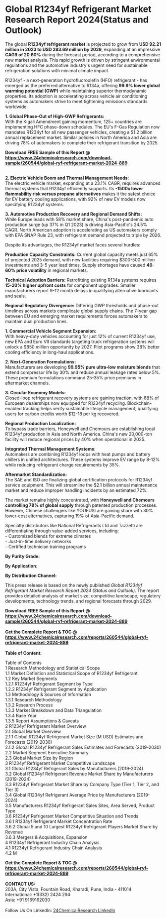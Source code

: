 <h1>Global R1234yf Refrigerant Market Research Report 2024(Status and Outlook)</h1><p>The global <strong>R1234yf refrigerant market</strong> is projected to grow from <strong>USD 92.21 million in 2023 to USD 283.69 million by 2029</strong>, expanding at an impressive <strong>CAGR of 20.60%</strong> during the forecast period, according to a comprehensive new market analysis. This rapid growth is driven by stringent environmental regulations and the automotive industry's urgent need for sustainable refrigeration solutions with minimal climate impact.</p><p>R1234yf - a next-generation hydrofluoroolefin (HFO) refrigerant - has emerged as the preferred alternative to R134a, offering <strong>99.9% lower global warming potential (GWP)</strong> while maintaining superior thermodynamic properties. Its adoption is accelerating across vehicle air conditioning systems as automakers strive to meet tightening emissions standards worldwide.</p><p><strong>1. Global Phase-Out of High-GWP Refrigerants:</strong><br>
With the Kigali Amendment gaining momentum, 125+ countries are implementing HFC phase-down schedules. The EU's F-Gas Regulation now mandates R1234yf for all new passenger vehicles, creating a $1.2 billion annual replacement market. Similar policies in North America and Asia are driving 78% of automakers to complete their refrigerant transition by 2025.</p><div><b>Download FREE Sample of this Report @ 
            <a href="https://www.24chemicalresearch.com/download-sample/260544/global-ryf-refrigerant-market-2024-889">
            https://www.24chemicalresearch.com/download-sample/260544/global-ryf-refrigerant-market-2024-889</a></b></div><br><p><strong>2. Electric Vehicle Boom and Thermal Management Needs:</strong><br>
The electric vehicle market, expanding at a 23.1% CAGR, requires advanced thermal systems that R1234yf efficiently supports. Its <strong>-1500x lower flammability risk versus propane alternatives</strong> makes it the safest choice for EV battery cooling applications, with 92% of new EV models now specifying R1234yf systems.</p><p><strong>3. Automotive Production Recovery and Regional Demand Shifts:</strong><br>
While Europe leads with 58% market share, China's post-pandemic auto production surge (up 37% in Q1 2023) is driving Asia-Pacific's 24.5% CAGR. North American adoption is accelerating as US automakers comply with EPA SNAP Rule 23, with refrigerant demand projected to triple by 2026.</p><p>Despite its advantages, the R1234yf market faces several hurdles:</p><p><strong>Production Capacity Constraints:</strong> Current global capacity meets just 65% of projected 2025 demand, with new facilities requiring $300-500 million investments and 3-5 year lead times. Supply shortages have caused <strong>40-60% price volatility</strong> in regional markets.</p><p><strong>Technical Adoption Barriers:</strong> Retrofitting existing R134a systems requires <strong>15-20% higher upfront costs</strong> for component upgrades. Smaller manufacturers report 9-12 month delays in qualifying alternative lubricants and seals.</p><p><strong>Regional Regulatory Divergence:</strong> Differing GWP thresholds and phase-out timelines across markets complicate global supply chains. The 7-year gap between EU and emerging market requirements forces automakers to maintain dual production lines.</p><p><strong>1. Commercial Vehicle Segment Expansion:</strong><br>
With heavy-duty vehicles accounting for just 12% of current R1234yf use, new EPA and Euro VII standards targeting truck refrigeration systems will unlock a $850 million opportunity by 2027. Pilot programs show 38% better cooling efficiency in long-haul applications.</p><p><strong>2. Next-Generation Formulations:</strong><br>
Manufacturers are developing <strong>99.95% pure ultra-low moisture blends</strong> that extend compressor life by 30% and reduce annual leakage rates below 5%. These premium formulations command 25-35% price premiums in aftermarket channels.</p><p><strong>3. Circular Economy Models:</strong><br>
Closed-loop refrigerant recovery systems are gaining traction, with 68% of European dealerships now equipped for R1234yf recycling. Blockchain-enabled tracking helps verify sustainable lifecycle management, qualifying users for carbon credits worth $12-18 per kg recovered.</p><p><strong>Regional Production Localization:</strong><br>
	To bypass trade barriers, Honeywell and Chemours are establishing local R1234yf production in Asia and North America. China's new 20,000-ton facility will reduce regional prices by 40% when operational in 2025.</p><p><strong>Integrated Thermal Management Systems:</strong><br>
	Automakers are combining R1234yf loops with heat pumps and battery chillers in unified architectures. These systems improve EV range by 8-12% while reducing refrigerant charge requirements by 35%.</p><p><strong>Aftermarket Standardization:</strong><br>
	The SAE and ISO are finalizing global certification protocols for R1234yf service equipment. This will streamline the $2.1 billion annual maintenance market and reduce improper handling incidents by an estimated 72%.</p><p>The market remains highly concentrated, with <strong>Honeywell and Chemours controlling 78% of global supply</strong> through patented production processes. However, Chinese challengers like YOUFUSI are gaining share with 30% lower-cost alternatives, capturing 19% of Asia-Pacific demand.</p><p>Specialty distributors like National Refrigerants Ltd and Tazzetti are differentiating through value-added services, including:<br>
- Customized blends for extreme climates<br>
- Just-in-time delivery networks<br>
- Certified technician training programs</p><p><strong>By Purity Grade:</strong></p><p><strong>By Application:</strong></p><p><strong>By Distribution Channel:</strong></p><p>This press release is based on the newly published <em>Global R1234yf Refrigerant Market Research Report 2024 (Status and Outlook)</em>. The report provides detailed analysis of market size, competitive landscape, regulatory developments, technology trends, and regional forecasts through 2029.</p><div><b>Download FREE Sample of this Report @ 
            <a href="https://www.24chemicalresearch.com/download-sample/260544/global-ryf-refrigerant-market-2024-889">
            https://www.24chemicalresearch.com/download-sample/260544/global-ryf-refrigerant-market-2024-889</a></b></div><br><div><b>Get the Complete Report & TOC @ 
            <a href="https://www.24chemicalresearch.com/reports/260544/global-ryf-refrigerant-market-2024-889">
            https://www.24chemicalresearch.com/reports/260544/global-ryf-refrigerant-market-2024-889</a></b></div><br>
            <b>Table of Content:</b><p>Table of Contents<br />
1 Research Methodology and Statistical Scope<br />
1.1 Market Definition and Statistical Scope of R1234yf Refrigerant<br />
1.2 Key Market Segments<br />
1.2.1 R1234yf Refrigerant Segment by Type<br />
1.2.2 R1234yf Refrigerant Segment by Application<br />
1.3 Methodology & Sources of Information<br />
1.3.1 Research Methodology<br />
1.3.2 Research Process<br />
1.3.3 Market Breakdown and Data Triangulation<br />
1.3.4 Base Year<br />
1.3.5 Report Assumptions & Caveats<br />
2 R1234yf Refrigerant Market Overview<br />
2.1 Global Market Overview<br />
2.1.1 Global R1234yf Refrigerant Market Size (M USD) Estimates and Forecasts (2019-2030)<br />
2.1.2 Global R1234yf Refrigerant Sales Estimates and Forecasts (2019-2030)<br />
2.2 Market Segment Executive Summary<br />
2.3 Global Market Size by Region<br />
3 R1234yf Refrigerant Market Competitive Landscape<br />
3.1 Global R1234yf Refrigerant Sales by Manufacturers (2019-2024)<br />
3.2 Global R1234yf Refrigerant Revenue Market Share by Manufacturers (2019-2024)<br />
3.3 R1234yf Refrigerant Market Share by Company Type (Tier 1, Tier 2, and Tier 3)<br />
3.4 Global R1234yf Refrigerant Average Price by Manufacturers (2019-2024)<br />
3.5 Manufacturers R1234yf Refrigerant Sales Sites, Area Served, Product Type<br />
3.6 R1234yf Refrigerant Market Competitive Situation and Trends<br />
3.6.1 R1234yf Refrigerant Market Concentration Rate<br />
3.6.2 Global 5 and 10 Largest R1234yf Refrigerant Players Market Share by Revenue<br />
3.6.3 Mergers & Acquisitions, Expansion<br />
4 R1234yf Refrigerant Industry Chain Analysis<br />
4.1 R1234yf Refrigerant Industry Chain Analysis<br />
4.2 M</p><div><b>Get the Complete Report & TOC @ 
            <a href="https://www.24chemicalresearch.com/reports/260544/global-ryf-refrigerant-market-2024-889">
            https://www.24chemicalresearch.com/reports/260544/global-ryf-refrigerant-market-2024-889</a></b></div><br><b>CONTACT US:</b><br>
            203A, City Vista, Fountain Road, Kharadi, Pune, India - 411014<br>
            International: +1(332) 2424 294<br>
            Asia: +91 9169162030 <br><br>
            Follow Us On LinkedIn: <a href="https://www.linkedin.com/company/24chemicalresearch/">24ChemicalResearch LinkedIn</a>